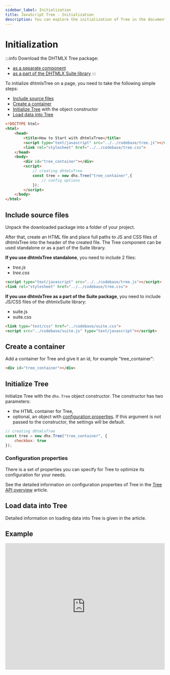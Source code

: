 ```yaml
---
sidebar_label: Initialization
title: JavaScript Tree - Initialization 
description: You can explore the initialization of Tree in the documentation of the DHTMLX JavaScript UI library. Browse developer guides and API reference, try out code examples and live demos, and download a free 30-day evaluation version of DHTMLX Suite 7.
---
```


# Initialization

:::info
Download the DHTMLX Tree package:

- [as a separate component](https://dhtmlx.com/docs/products/dhtmlxTree/download.shtml)
- [as a part of the DHTMLX Suite library](https://dhtmlx.com/docs/products/dhtmlxSuite/download.shtml)
:::

To initialize dhtmlxTree on a page, you need to take the following simple steps:

- [Include source files](#include-source-files)
- [Create a container](#create-a-container)
- [Initialize Tree](#initialize-tree) with the object constructor
- [Load data into Tree](#load-data-into-tree)

~~~html
<!DOCTYPE html>
<html>
    <head>
        <title>How to Start with dhtmlxTree</title>         
        <script type="text/javascript" src="../../codebase/tree.js"></script>
        <link rel="stylesheet" href="../../codebase/tree.css">
    </head>
    <body>
        <div id="tree_container"></div>
        <script>
            // creating dhtmlxTree
            const tree = new dhx.Tree("tree_container",{
    			// config options
			});
        </script>
    </body>
</html>
~~~

## Include source files

Unpack the downloaded package into a folder of your project.

After that, create an HTML file and place full paths to JS and CSS files of dhtmlxTree into the header of the created file. The Tree component can be used standalone or as a part of the Suite library.

**If you use dhtmlxTree standalone**, you need to include 2 files:

- *tree.js*
- *tree.css*

~~~html
<script type="text/javascript" src="../../codebase/tree.js"></script>
<link rel="stylesheet" href="../../codebase/tree.css">
~~~

**If you use dhtmlxTree as a part of the Suite package**, you need to include JS/CSS files of the dhtmlxSuite library:

- suite.js
- suite.css

~~~html
<link type="text/css" href="../codebase/suite.css">
<script src="../codebase/suite.js" type="text/javascript"></script>
~~~

## Create a container

Add a container for Tree and give it an id, for example "tree_container":

~~~html title="index.html"
<div id="tree_container"></div>
~~~

## Initialize Tree

Initialize Tree with the `dhx.Tree` object constructor. The constructor has two parameters:

- the HTML container for Tree,
- optional, an object with [configuration properties](#configuration-properties). If this argument is not passed to the constructor, the settings will be default.

~~~js title="index.js"
// creating dhtmlxTree
const tree = new dhx.Tree("tree_container", {
    checkbox: true
});
~~~

### Configuration properties

There is a set of properties you can specify for Tree to optimize its configuration for your needs.

See the detailed information on configuration properties of Tree in the [Tree API overview](tree/api/api_overview.md#properties) article.

## Load data into Tree

Detailed information on loading data into Tree is given in the [](tree/loading_data.md) article.

## Example

<iframe src="https://snippet.dhtmlx.com/r49y51k3?mode=js" frameborder="0" class="snippet_iframe" width="100%" height="400"></iframe>